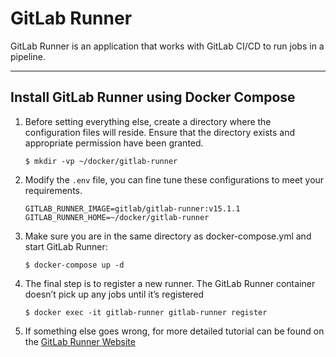 # GitLab Runner

GitLab Runner is an application that works with GitLab CI/CD to run jobs in a pipeline.

---

## Install GitLab Runner using Docker Compose

1. Before setting everything else, create a directory where the configuration files will reside. Ensure that the
   directory exists and appropriate permission have been granted.

   ```shell
   $ mkdir -vp ~/docker/gitlab-runner
   ```

2. Modify the `.env` file, you can fine tune these configurations to meet your requirements.

   ```properties
   GITLAB_RUNNER_IMAGE=gitlab/gitlab-runner:v15.1.1
   GITLAB_RUNNER_HOME=~/docker/gitlab-runner
   ```

3. Make sure you are in the same directory as docker-compose.yml and start GitLab Runner:

   ```shell
   $ docker-compose up -d
   ```
4. The final step is to register a new runner. The GitLab Runner container doesn’t pick up any jobs until it’s
   registered

   ```shell
   $ docker exec -it gitlab-runner gitlab-runner register   
   ```

5. If something else goes wrong, for more detailed tutorial can be found on
   the [GitLab Runner Website](https://docs.gitlab.com/runner/install/docker.html)